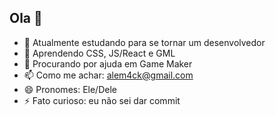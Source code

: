 ## Ola 👋

- 🔭 Atualmente estudando para se tornar um desenvolvedor
- 🌱 Aprendendo CSS, JS/React e GML
- 🤔 Procurando por ajuda em Game Maker
- 📫 Como me achar: alem4ck@gmail.com
- 😄 Pronomes: Ele/Dele
- ⚡ Fato curioso: eu não sei dar commit
